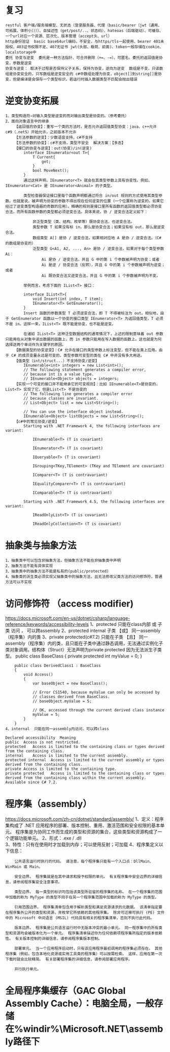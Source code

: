 # 复习
    restful 客户端/服务端模型、无状态（登录服务器、代理（basic/bearer（jwt（通用、可拓展、体积小））））、自描述性（get/post/..、状态码）、hateoas（后端驱动）、可缓存、一个url对应一个资源、层次化、版本管理（accept头、url）
    http身份验证  basic base64url编码，不安全，与https/tls一起使用、bearer 401未授权、403证书权限不足、407无证书 jwt(头部、载荷、前面)、token一般存储在cookie、localstorage中
    委托 协变与逆变  委托是一种方法指针、可合并删除（+=、-=）、可匿名、委托的返回值是协变，参数是逆变
    协变与逆变： 取决于过程是否保持父子关系，保持为协变，逆向为逆变  数组是不变，只读数组是协变安全的，只写数组是逆变安全的 c#中数组处理为协变，object[]到string[]是协变，但是编译是会保存一个类型标识，若运行时插入数据类型不匹配会抛出错误

# 逆变协变拓展 
    1、类型构造符→对输入类型是逆变的而对输出类型是协变的。（参考委托）
    2、面向对象语言中的继承
        【返回值的协变】：重写一个类的方法时，是否允许返回值类型协变：java、c++允许  c#9（.net5）开始允许，之前版本不允许
        【方法参数的逆变】：少数语音支持，c#不支持
        【方法参数的协变】：c#不支持，类型不安全  解决方案：【多态】
        【接口的协变与逆变】：out(协变)/in(逆变)
            interface IEnumerator<out T>{
                T Current{
                    get;
                }
                bool MoveNext();
            }
            通过这样声明，IEnumerator<T> 就会在其类型参数上具有协变性。例如，IEnumerator<Cat> 是 IEnumerator<Animal> 的子类型。

            类型检查器保证接口里每个函数声明都通过符合 in/out 规则的方式使用其类型参数。也就是说，被声明为协变的参数不得出现在任何逆变的位置（一个位置称为逆变的，如果它经过了逆变类型构造器的奇数的应用）。精确的规则是接口里所有函数的返回值类型都必须协变合法，而所有函数参数的类型都必须逆变合法。具体来说，协 / 逆变合法定义如下：

                非泛型类型（类、结构、枚举等）既协变合法、也逆变合法。
                类型参数 T 如果没有标 in，那么是协变合法；如果没有标 out，那么是逆变合法。
                数组类型 A[] 是协 / 逆变合法，如果相对应地 A 是协 / 逆变合法。（C# 的数组是协变的）
                泛型类型 G<A1, A2, ..., An> 是协 / 逆变合法，如果对于每个类型参数 Ai：
                    Ai 是协 / 逆变合法，并且 G 中的第 i 个参数被声明为协变；或者
                    Ai 是逆 / 协变合法（反转），并且 G 中的第 i 个参数被声明为逆变；或者
                    Ai 既协变合法又逆变合法，并且 G 中的第 i 个参数被声明为不变。

            举例而言，考虑下面的 IList<T> 接口：

            interface IList<T>{
                void Insert(int index, T item);
                IEnumerator<T> GetEnumerator();
            }
            Insert 函数的参数类型 T 必须逆变合法，即 T 不得被标注为 out。相似地，由于 GetEnumerator 函数以一个协变的接口类型 IEnumerator<T> 为返回值类型，T 必须不是 in。这样一来，IList<T> 既不能是协变，也不能是逆变。

            在诸如 IList<T> 这种泛型数据结构的通常情况下，上述的限制意味着 out 参数只能用在从对象中读出数据的函数上，而 in 参数只能用在写入数据的函数上。这也就是为何选择这两个单词作为关键字的原因。
        【数据类型的协变逆变】：C# 允许在接口的类型参数上标注变型，但不能在类上应用。由于 C# 的成员变量永远是可变的，类型参数可变型的类在 C# 中并没有多大用途。
        【值类型（int/struct...）不支持协变/逆变】
            IEnumerable<int> integers = new List<int>();
            // The following statement generates a compiler error,
            // because int is a value type.
            // IEnumerable<Object> objects = integers;
        【实现一个可变的接口并不能继承它的可变规则】：比如 IEnumerable<T>是协变的，List<T> 实现了它，但是List<T> 不是协变的
            // The following line generates a compiler error
            // because classes are invariant.
            // List<Object> list = new List<String>();

            // You can use the interface object instead.
            IEnumerable<Object> listObjects = new List<String>();
        【c#中的常见协变/逆变】
            Starting with .NET Framework 4, the following interfaces are variant:

                IEnumerable<T> (T is covariant)

                IEnumerator<T> (T is covariant)

                IQueryable<T> (T is covariant)

                IGrouping<TKey,TElement> (TKey and TElement are covariant)

                IComparer<T> (T is contravariant)

                IEqualityComparer<T> (T is contravariant)

                IComparable<T> (T is contravariant)

            Starting with .NET Framework 4.5, the following interfaces are variant:

                IReadOnlyList<T> (T is covariant)

                IReadOnlyCollection<T> (T is covariant)

# 抽象类与抽象方法
    1、抽象类中可以包含非抽象方法，但抽象方法不能在非抽象类中声明
    2、抽象方法不能有具体实现
    3、抽象类中的抽象方法不能是私有的(public/protected)
    4、抽象类的派生类必须实现父抽象类中的抽象方法，且无法修改父类方法的访问修饰符，普通方法可以不实现



# 访问修饰符 （access modifier)
https://docs.microsoft.com/en-us/dotnet/csharp/language-reference/keywords/accessibility-levels
    1、protected 只能在class内部  或  子类 访问 ， 可以跨assembly
    2、protected internal 子类 【或】  同一assembly（程序集）内的类
    3、private protected(c#7.2) 只能在子类 【且】 同一assembly（程序集）内的类，且只能在子类中通过静态调用，无法通过实例化子类对象调用。结构体（Struct）无法声明为private protected 因为无法派生子类型。
        public class BaseClass
        {
            private protected int myValue = 0;
        }

        public class DerivedClass1 : BaseClass
        {
            void Access()
            {
                var baseObject = new BaseClass();

                // Error CS1540, because myValue can only be accessed by
                // classes derived from BaseClass.
                // baseObject.myValue = 5;

                // OK, accessed through the current derived class instance
                myValue = 5;
            }
        }
    4、internal  只能在同一assembly内访问，可以跨class

    Declared accessibility	Meaning
    public	Access is not restricted.
    protected	Access is limited to the containing class or types derived from the containing class.
    internal	Access is limited to the current assembly.
    protected internal	Access is limited to the current assembly or types derived from the containing class.
    private	Access is limited to the containing type.
    private protected	Access is limited to the containing class or types derived from the containing class within the current assembly. Available since C# 7.2.

# 程序集（assembly） 
https://docs.microsoft.com/zh-cn/dotnet/standard/assembly/
    1、定义：程序集构成了 .NET 应用程序的部署、版本控制、重用、激活范围和安全权限的基本单元。 程序集是为协同工作而生成的类型和资源的集合，这些类型和资源构成了一个逻辑功能单元。
    2、形式：.exe / .dll  
    3、特性：只有在使用时才加载到内存；可以使用反射；可加载
    4、程序集定义以下信息：

        公共语言运行时执行的代码。 请注意，每个程序集只能有一个入口点：DllMain、WinMain 或 Main。

        安全边界。 程序集就是在其中请求和授予权限的单元。 有关程序集中安全边界的详细信息，请参阅程序集安全注意事项。

        类型边界。 每一类型的标识均包括该类型所驻留的程序集的名称。 在一个程序集的范围中加载的称为 MyType 的类型不同于在另一个程序集范围中加载的称为 MyType 的类型。

        引用范围边界。 程序集清单包含用于解析类型和满足资源请求的元数据。 该清单指定要在程序集外公开的类型和资源，并枚举它所依赖的其他程序集。 除非可迁移可执行 (PE) 文件中的 Microsoft 中间语言 (MSIL) 代码具有相关的程序集清单，否则不执行此代码。

        版本边界。 程序集是公共语言运行时中无版本冲突的最小单元。 同一程序集中的所有类型和资源均会被版本化为一个单元。 程序集清单描述你为任何依赖项程序集所指定的版本依赖性。 有关版本控制的详细信息，请参阅程序集版本控制。

        部署单元。 当一个应用程序启动时，只有该应用程序最初调用的程序集必须存在。 其他程序集（例如，包含本地化资源或实用工具类的程序集）可以按需检索。 这样，应用在第一次下载时就会比较精简。 有关部署程序集的详细信息，请参阅部署应用程序。

        并行执行单元。


# 全局程序集缓存（GAC  Global Assembly Cache）：电脑全局，一般存储在%windir%\Microsoft.NET\assembly路径下